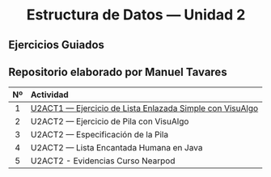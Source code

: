 <h1 align="center">Estructura de Datos — Unidad 2 </h1>

## Ejercicios Guiados
## Repositorio elaborado por Manuel Tavares

| Nº | Actividad |
|:--:|:-----------|
| 1 | [U2ACT1 — Ejercicio de Lista Enlazada Simple con VisuAlgo](./EjerciciosGuiados/Ejercicio1/Actividad01/ListasEnlazadasConVisuAlgo)|  |
| 2 | U2ACT2 — Ejercicio de Pila con VisuAlgo | - |
| 3 | U2ACT2 — Especificación de la Pila | - |
| 4 | U2ACT2 — Lista Encantada Humana en Java | - |
| 5 | U2ACT2 - Evidencias Curso Nearpod | - |


